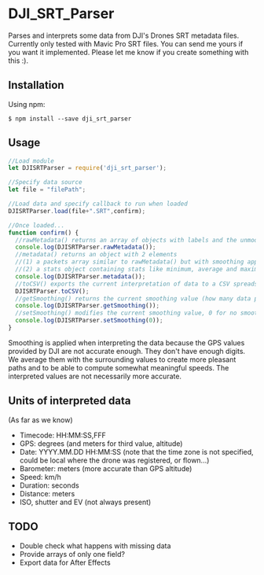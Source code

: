 # DJI_SRT_Parser

Parses and interprets some data from DJI's Drones SRT metadata files.
Currently only tested with Mavic Pro SRT files. You can send me yours if you want it implemented.
Please let me know if you create something with this :).

## Installation

Using npm:
```shell
$ npm install --save dji_srt_parser
```

## Usage
```js
//Load module
let DJISRTParser = require('dji_srt_parser');

//Specify data source
let file = "filePath";

//Load data and specify callback to run when loaded
DJISRTParser.load(file+".SRT",confirm);

//Once loaded...
function confirm() {
  //rawMetadata() returns an array of objects with labels and the unmodified SRT data in the form of strings
  console.log(DJISRTParser.rawMetadata());
  //metadata() returns an object with 2 elements
  //(1) a packets array similar to rawMetadata() but with smoothing applied to GPS locations (see below why smoothing is used) and with computed speeds in 2d, 3d and vertical
  //(2) a stats object containing stats like minimum, average and maximum speeds based on the interpreted data
  console.log(DJISRTParser.metadata());
  //toCSV() exports the current interpretation of data to a CSV spreadsheet the optional value raw exports the raw data instead
  DJISRTParser.toCSV();
  //getSmoothing() returns the current smoothing value (how many data packets to average with, in each array direction)
  console.log(DJISRTParser.getSmoothing());
  //setSmoothing() modifies the current smoothing value, 0 for no smoothing
  console.log(DJISRTParser.setSmoothing(0));
}
```
Smoothing is applied when interpreting the data because the GPS values provided by DJI are not accurate enough. They don't have enough digits. We average them with the surrounding values to create more pleasant paths and to be able to compute somewhat meaningful speeds. The interpreted values are not necessarily more accurate.

## Units of interpreted data
(As far as we know)
- Timecode: HH:MM:SS,FFF
- GPS: degrees (and meters for third value, altitude)
- Date: YYYY.MM.DD HH:MM:SS (note that the time zone is not specified, could be local where the drone was registered, or flown...)
- Barometer: meters (more accurate than GPS altitude)
- Speed: km/h
- Duration: seconds
- Distance: meters
- ISO, shutter and EV (not always present)

## TODO
- Double check what happens with missing data
- Provide arrays of only one field?
- Export data for After Effects
